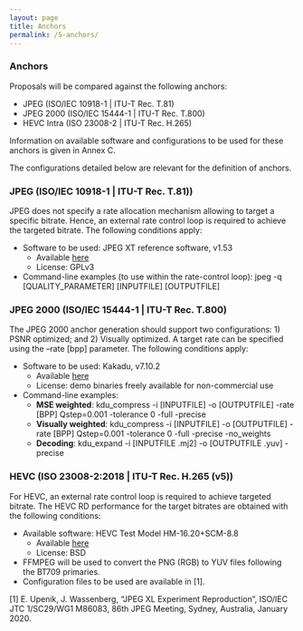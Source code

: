 ```yaml
---
layout: page
title: Anchors
permalink: /5-anchors/
---
```


### Anchors

Proposals will be compared against the following anchors:

* JPEG (ISO/IEC 10918-1 \| ITU-T Rec. T.81)
* JPEG 2000 (ISO/IEC 15444-1 \| ITU-T Rec. T.800)
* HEVC Intra (ISO 23008-2 \| ITU-T Rec. H.265)

Information on available software and configurations to be used for these anchors is given in Annex C.


The configurations detailed below are relevant for the definition of anchors.

### JPEG (ISO/IEC 10918-1 \| ITU-T Rec. T.81))
JPEG does not specify a rate allocation mechanism allowing to target a specific bitrate. Hence, an external rate control loop is required to achieve the targeted bitrate. The following conditions apply:
* Software to be used: JPEG XT reference software, v1.53
	+ Available [here](http://jpeg.org/jpegxt/software.html)
	+ License: GPLv3
* Command-line examples (to use within the rate-control loop): jpeg -q [QUALITY_PARAMETER] [INPUTFILE] [OUTPUTFILE]


### JPEG 2000 (ISO/IEC 15444-1 \| ITU-T Rec. T.800)
The JPEG 2000 anchor generation should support two configurations: 1) PSNR optimized; and 2) Visually optimized. A target rate can be specified using the –rate [bpp] parameter. The following conditions apply:
* Software to be used: Kakadu, v7.10.2
	+ Available [here](http://www.kakadusoftware.com)
	+ License: demo binaries freely available for non-commercial use
* Command-line examples: 	
	+ **MSE weighted**: kdu_compress -i [INPUTFILE] -o [OUTPUTFILE] -rate [BPP] Qstep=0.001 -tolerance 0 -full -precise
	+ **Visually weighted**: kdu_compress -i [INPUTFILE] -o [OUTPUTFILE] -rate [BPP] Qstep=0.001 -tolerance 0 -full -precise -no_weights
	+ **Decoding**: kdu_expand -i [INPUTFILE .mj2] -o [OUTPUTFILE .yuv] -precise


###	HEVC (ISO 23008-2:2018 \| ITU-T Rec. H.265 (v5))
For HEVC, an external rate control loop is required to achieve targeted bitrate. The HEVC RD performance for the target bitrates are obtained with the following conditions:
* Available software: HEVC Test Model HM-16.20+SCM-8.8
	- Available [here](https://hevc.hhi.fraunhofer.de/)
	- License: BSD
* FFMPEG will be used to convert the PNG (RGB) to YUV files following the BT709 primaries.
* Configuration files to be used are available in [1].


[1] E. Upenik, J. Wassenberg, “JPEG XL Experiment Reproduction”, ISO/IEC JTC 1/SC29/WG1 M86083, 86th JPEG Meeting, Sydney, Australia, January 2020.
